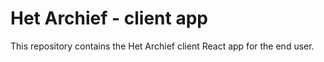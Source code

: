 # Het Archief - client app

This repository contains the Het Archief client React app for the end user.
